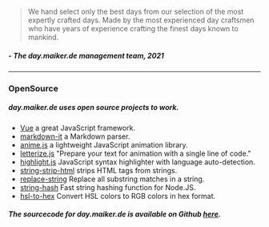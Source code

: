 > We hand select only the best days from our selection of the most expertly crafted days. Made by the most experienced day craftsmen who have years of experience crafting the finest days known to mankind.

##### \- The day.maiker.de management team, 2021

---

### OpenSource
##### day.maiker.de uses open source projects to work.

- [Vue](https://vuejs.org/) a great JavaScript framework.
- [markdown-it](https://github.com/markdown-it/markdown-it) a Markdown parser.
- [anime.js](https://animejs.com/) a lightweight JavaScript animation library.
- [letterize.js](http://letterizejs.com/) "Prepare your text for animation with a single line of code."
- [highlight.js](https://github.com/highlightjs/highlight.js) JavaScript syntax highlighter with language auto-detection.
- [string-strip-html](https://www.npmjs.com/package/string-strip-html) strips HTML tags from strings. 
- [replace-string](https://github.com/sindresorhus/replace-string) Replace all substring matches in a string.
- [string-hash](https://github.com/darkskyapp/string-hash) Fast string hashing function for Node.JS.
- [hsl-to-hex](https://github.com/davidmarkclements/hsl-to-hex) Convert HSL colors to RGB colors in hex format.

##### The sourcecode for day.maiker.de is available on Github [here](https://github.com/mymakerofficial/what-day-is-it).